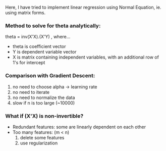 Here, I have tried to implement linear regression using Normal Equation, ie. using matrix forms.

### Method to solve for theta analytically:
theta = inv(X'X).(X'Y)                , where...

- theta is coefficient vector
- Y is dependent variable vector
- X is matrix containing independent variables, with an additional row of 1's for intercept

### Comparison with Gradient Descent:
  1) no need to choose alpha -> learning rate
  2) no need to iterate
  3) no need to normalize the data
  4) slow if n is too large (~10000)
  
### What if (X'X) is non-invertible?
  * Redundant features: some are linearly dependent on each other
  * Too many features: (m < n)
      1) delete some features
      2) use regularization
